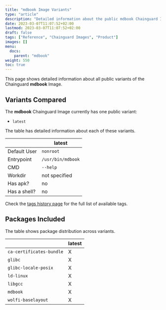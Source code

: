 ```yaml
---
title: "mdbook Image Variants"
type: "article"
description: "Detailed information about the public mdbook Chainguard Image variants"
date: 2023-03-07T11:07:52+02:00
lastmod: 2023-03-07T11:07:52+02:00
draft: false
tags: ["Reference", "Chainguard Images", "Product"]
images: []
menu:
  docs:
    parent: "mdbook"
weight: 550
toc: true
---
```


This page shows detailed information about all public variants of the Chainguard **mdbook** Image.

## Variants Compared
The **mdbook** Chainguard Image currently has one public variant: 

- `latest`

The table has detailed information about each of these variants.

|              | latest            |
|--------------|-------------------|
| Default User | `nonroot`         |
| Entrypoint   | `/usr/bin/mdbook` |
| CMD          | `--help`          |
| Workdir      | not specified     |
| Has apk?     | no                |
| Has a shell? | no                |

Check the [tags history page](/chainguard/chainguard-images/reference/mdbook/tags_history/) for the full list of available tags.

## Packages Included
The table shows package distribution across variants.

|                          | latest |
|--------------------------|--------|
| `ca-certificates-bundle` | X      |
| `glibc`                  | X      |
| `glibc-locale-posix`     | X      |
| `ld-linux`               | X      |
| `libgcc`                 | X      |
| `mdbook`                 | X      |
| `wolfi-baselayout`       | X      |
